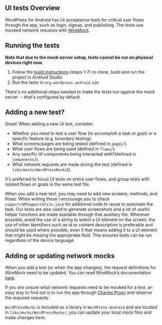 ## UI tests Overview

WordPress for Android has UI acceptance tests for critical user flows through the app, such as login, 
signup, and publishing. The tests use mocked network requests with [WireMock](http://wiremock.org/).

## Running the tests 

**Note that due to the mock server setup, tests cannot be run on physical devices right now.**


1. Follow the [build instructions](https://github.com/wordpress-mobile/WordPress-Android#build-instructions)
 (steps 1-7) to clone, build and run the project in Android Studio.
2. Run the tests in `org.wordpress.android.e2e`

There's no additional steps needed to make the tests run against the mock server -- that's configured by default.

## Adding a new test?

Great! When adding a new UI test, consider:

* Whether you need to test a user flow (to accomplish a task or goal) or a specific feature (e.g. boundary testing).
* What screens/pages are being tested (defined in `pages/`).
* What user flows are being used (defined in `flows/`).
* Any specific UI components being interacted with?(defined in `components/`).
* What network requests are made during the test (defined in `libs/mocks/WordPressMocks`)).

It's preferred to focus UI tests on entire user flows, and group tests with related flows or goals in the same test file.

When you add a new test, you may need to add new screens, methods, and flows. When writing these I encourage you to check 
`support/WPSupportUtils.java` for additional code to reuse to automate the task. Our tests are also used to generate screenshots
and a lot of useful helper functions are made available through that auxillary file. Wherever possible, avoid the use
 of a string to select a UI element on the screen; the use of other identifiers such as id or content description is preferable 
  and should be used where possible, even if that means adding it to a UI element that might be missing the appropriate field.
   This ensures tests can be run regardless of the device language.
   
## Adding or updating network mocks

When you add a test (or when the app changes), the request definitions for WireMock need to be updated. You can read WireMock’s documentation [here](http://wiremock.org/docs/).

If you are unsure what network requests need to be mocked for a test, an easy way to find out is to run the app through [Charles Proxy](https://www.charlesproxy.com/) and observe the required requests.

`WordPressMocks` is included as a library in `WordPress-Android` and are located in `libs/mocks/WordPressMocks/`; you can update 
your local mock files and make changes here.
